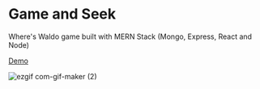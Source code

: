 # Game and Seek

Where's Waldo game built with MERN Stack (Mongo, Express, React and Node)

[Demo](https://game-and-seek-top.herokuapp.com/)


![ezgif com-gif-maker (2)](https://user-images.githubusercontent.com/9263545/172164455-042320c2-1228-40af-9e3a-7ab7b968a27c.gif)
